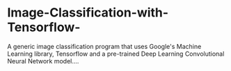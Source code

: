 # Image-Classification-with-Tensorflow-
A generic image classification program that uses Google's Machine Learning library, Tensorflow and a pre-trained Deep Learning Convolutional Neural Network model....
